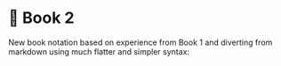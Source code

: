 # 🔼 Book 2


New book notation based on experience from Book 1 and diverting from markdown using much flatter and simpler syntax:




